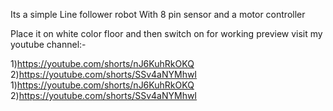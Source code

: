 Its a simple Line follower robot With 8 pin sensor and a motor controller

Place it on white color floor and then switch on
for working preview visit my youtube channel:-

1)https://youtube.com/shorts/nJ6KuhRkOKQ
 2)https://youtube.com/shorts/SSv4aNYMhwI
1)https://youtube.com/shorts/nJ6KuhRkOKQ
 2)https://youtube.com/shorts/SSv4aNYMhwI